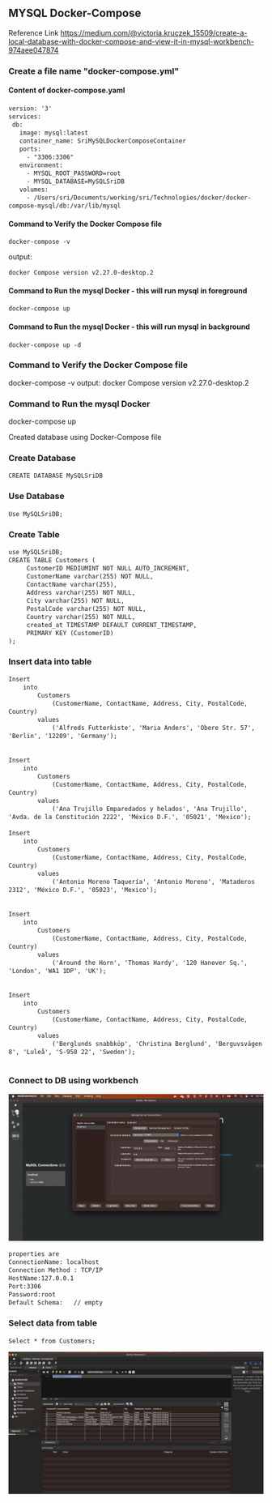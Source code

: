 ## MYSQL Docker-Compose
Reference Link
https://medium.com/@victoria.kruczek_15509/create-a-local-database-with-docker-compose-and-view-it-in-mysql-workbench-974aee047874

### Create a file name "docker-compose.yml"
#### Content of docker-compose.yaml
```
version: '3'
services:
 db:
   image: mysql:latest
   container_name: SriMySQLDockerComposeContainer
   ports:
     - "3306:3306"
   environment:
     - MYSQL_ROOT_PASSWORD=root
     - MYSQL_DATABASE=MySQLSriDB
   volumes:
     - /Users/sri/Documents/working/sri/Technologies/docker/docker-compose-mysql/db:/var/lib/mysql 
```

#### Command to Verify the Docker Compose file
```
docker-compose -v
```
output:
```
docker Compose version v2.27.0-desktop.2
```
#### Command to Run the mysql Docker - this will run mysql in foreground
```
docker-compose up 
```
#### Command to Run the mysql Docker - this will run mysql in background
```
docker-compose up -d 
```
### Command to Verify the Docker Compose file
docker-compose -v
output:
docker Compose version v2.27.0-desktop.2
### Command to Run the mysql Docker
docker-compose up

Created database using Docker-Compose file


### Create Database
```
CREATE DATABASE MySQLSriDB
```
### Use Database
```
Use MySQLSriDB;
```
### Create Table
```
use MySQLSriDB;
CREATE TABLE Customers (
     CustomerID MEDIUMINT NOT NULL AUTO_INCREMENT,
     CustomerName varchar(255) NOT NULL,
     ContactName varchar(255), 
	 Address varchar(255) NOT NULL,
     City varchar(255) NOT NULL,
	 PostalCode varchar(255) NOT NULL,
     Country varchar(255) NOT NULL,
     created_at TIMESTAMP DEFAULT CURRENT_TIMESTAMP,
     PRIMARY KEY (CustomerID)
);
```
### Insert data into table
```
Insert 
	into 
		Customers 
			(CustomerName, ContactName, Address, City, PostalCode, Country)
		values 
			('Alfreds Futterkiste', 'Maria Anders', 'Obere Str. 57', 'Berlin', '12209', 'Germany');
            
     
Insert 
	into 
		Customers 
			(CustomerName, ContactName, Address, City, PostalCode, Country)
		values 
			('Ana Trujillo Emparedados y helados', 'Ana Trujillo', 'Avda. de la Constitución 2222', 'México D.F.', '05021', 'Mexico');

Insert 
	into 
		Customers 
			(CustomerName, ContactName, Address, City, PostalCode, Country)
		values 
			('Antonio Moreno Taquería', 'Antonio Moreno', 'Mataderos 2312', 'México D.F.', '05023', 'Mexico');
            
     
Insert 
	into 
		Customers 
			(CustomerName, ContactName, Address, City, PostalCode, Country)
		values 
			('Around the Horn', 'Thomas Hardy', '120 Hanover Sq.', 'London', 'WA1 1DP', 'UK');
            
     
Insert 
	into 
		Customers 
			(CustomerName, ContactName, Address, City, PostalCode, Country)
		values 
			('Berglunds snabbköp', 'Christina Berglund', 'Berguvsvägen 8', 'Luleå', 'S-958 22', 'Sweden');
            
```    
### Connect to DB using workbench
![alt text](image-1.png)
```
properties are
ConnectionName: localhost
Connection Method : TCP/IP
HostName:127.0.0.1
Port:3306
Password:root
Default Schema:   // empty
```
### Select data from table
```
Select * from Customers;
```
![Displaying Customers](image.png)
